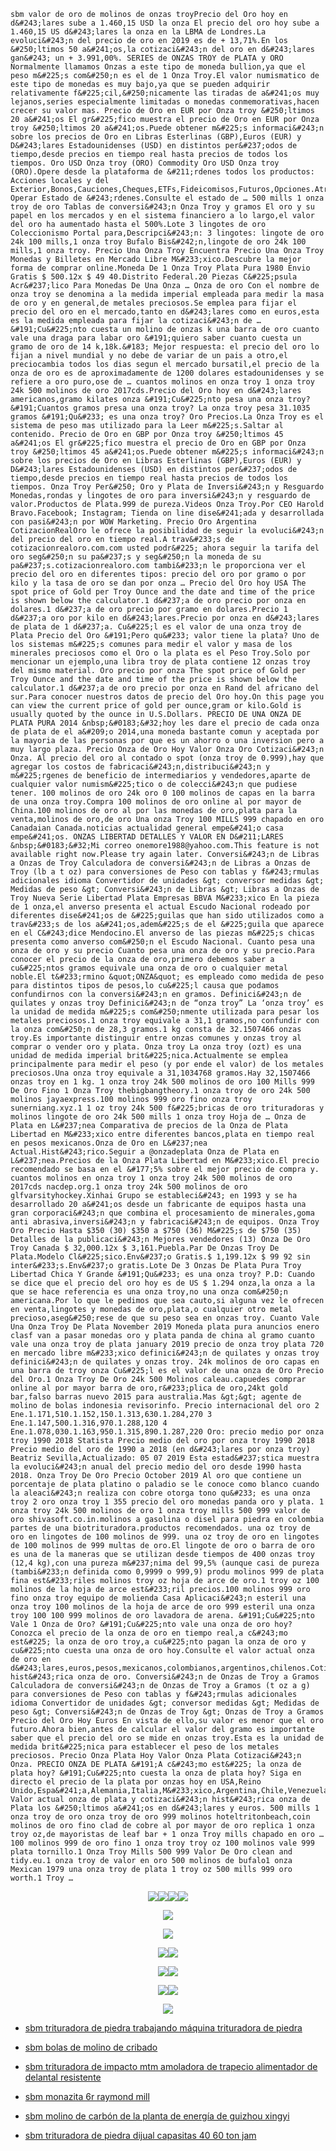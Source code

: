 
```
sbm valor de oro de molinos de onzas troyPrecio del Oro hoy en d&#243;lares sube a 1.460,15 USD la onza El precio del oro hoy sube a 1.460,15 US d&#243;lares la onza en la LBMA de Londres.La evoluci&#243;n del precio de oro en 2019 es de + 13,71%.En los &#250;ltimos 50 a&#241;os,la cotizaci&#243;n del oro en d&#243;lares gan&#243; un + 3.991,00%. SERIES de ONZAS TROY de PLATA y ORO Normalmente llamamos Onzas a este tipo de moneda bullion,ya que el peso m&#225;s com&#250;n es el de 1 Onza Troy.El valor numismatico de este tipo de monedas es muy bajo,ya que se pueden adquirir relativamente f&#225;cil,&#250;nicamente las tiradas de a&#241;os muy lejanos,series especialmente limitadas o monedas conmemorativas,hacen crecer su valor mas. Precio de Oro en EUR por Onza troy &#250;ltimos 20 a&#241;os El gr&#225;fico muestra el precio de Oro en EUR por Onza troy &#250;ltimos 20 a&#241;os.Puede obtener m&#225;s informaci&#243;n sobre los precios de Oro en Libras Esterlinas (GBP),Euros (EUR) y D&#243;lares Estadounidenses (USD) en distintos per&#237;odos de tiempo,desde precios en tiempo real hasta precios de todos los tiempos. Oro USD Onza troy (ORO) Commodity Oro USD Onza troy (ORO).Opere desde la plataforma de &#211;rdenes todos los productos: Acciones locales y del Exterior,Bonos,Cauciones,Cheques,ETFs,Fideicomisos,Futuros,Opciones.Atr&#225;s; Operar Estado de &#243;rdenes.Consulte el estado de … 500 mills 1 onza troy de oro Tablas de conversi&#243;n Onza Troy y gramos El oro y su papel en los mercados y en el sistema financiero a lo largo,el valor del oro ha aumentado hasta el 500%.Lote 3 lingotes de oro Coleccionismo Portal para,Descripci&#243;n: 3 lingotes: lingote de oro 24k 100 mills,1 onza troy Bufalo Bis&#242;n,lingote de oro 24k 100 mills,1 onza troy. Precio Una Onza Troy Encuentra Precio Una Onza Troy Monedas y Billetes en Mercado Libre M&#233;xico.Descubre la mejor forma de comprar online.Moneda De 1 Onza Troy Plata Pura 1980 Envio Gratis $ 500.12x $ 49 40.Distrito Federal.20 Piezas C&#225;psula Acr&#237;lico Para Monedas De Una Onza … Onza de oro Con el nombre de onza troy se denomina a la medida imperial empleada para medir la masa de oro y en general,de metales preciosos.Se emplea para fijar el precio del oro en el mercado,tanto en d&#243;lares como en euros,esta es la medida empleada para fijar la cotizaci&#243;n de … &#191;Cu&#225;nto cuesta un molino de onzas k una barra de oro cuanto vale una draga para labar oro &#191;quiero saber cuanto cuesta un gramo de oro de 14 k,18k.&#183; Mejor respuesta: el precio del oro lo fijan a nivel mundial y no debe de variar de un pais a otro,el preciocambia todos los dias segun el mercado bursatil,el precio de la onza de oro es de aproximadamente de 1200 dolares estadounidenses y se refiere a oro puro,ose de … cuantos molinos en onza troy 1 onza troy 24k 500 molinos de oro 2017cds.Precio del Oro hoy en d&#243;lares americanos,gramo kilates onza &#191;Cu&#225;nto pesa una onza troy? &#191;Cuantos gramos presa una onza troy? La onza troy pesa 31.1035 gramos &#191;Qu&#233; es una onza troy? Oro Precios.La Onza Troy es el sistema de peso mas utilizado para la Leer m&#225;s.Saltar al contenido. Precio de Oro en GBP por Onza troy &#250;ltimos 45 a&#241;os El gr&#225;fico muestra el precio de Oro en GBP por Onza troy &#250;ltimos 45 a&#241;os.Puede obtener m&#225;s informaci&#243;n sobre los precios de Oro en Libras Esterlinas (GBP),Euros (EUR) y D&#243;lares Estadounidenses (USD) en distintos per&#237;odos de tiempo,desde precios en tiempo real hasta precios de todos los tiempos. Onza Troy Per&#250; Oro y Plata de Inversi&#243;n y Resguardo Monedas,rondas y lingotes de oro para inversi&#243;n y resguardo de valor.Productos de Plata.999 de pureza.Videos Onza Troy.Por CEO Harold Bravo.Facebook; Instagram; Tienda on line dise&#241;ada y desarrollada con pasi&#243;n por WOW Marketing. Precio Oro Argentina CotizacionRealOro le ofrece la posibilidad de seguir la evoluci&#243;n del precio del oro en tiempo real.A trav&#233;s de cotizacionrealoro.com.com usted podr&#225; ahora seguir la tarifa del oro seg&#250;n su pa&#237;s y seg&#250;n la moneda de su pa&#237;s.cotizacionrealoro.com tambi&#233;n le proporciona ver el precio del oro en diferentes tipos: precio del oro por gramo o por kilo y la tasa de oro se dan por onza … Precio del Oro hoy USA The spot price of Gold per Troy Ounce and the date and time of the price is shown below the calculator.1 d&#237;a de oro precio por onza en dolares.1 d&#237;a de oro precio por gramo en dolares.Precio 1 d&#237;a oro por kilo en d&#243;lares.Precio por onza en d&#243;lares de plata de 1 d&#237;a. Cu&#225;l es el valor de una onza troy de Plata Precio del Oro &#191;Pero qu&#233; valor tiene la plata? Uno de los sistemas m&#225;s comunes para medir el valor y masa de los minerales preciosos como el Oro o la plata es el Peso Troy.Solo por mencionar un ejemplo,una libra troy de plata contiene 12 onzas troy del mismo material. Oro precio por onza The spot price of Gold per Troy Ounce and the date and time of the price is shown below the calculator.1 d&#237;a de oro precio por onza en Rand del africano del sur.Para conocer nuestros datos de precio del Oro hoy.On this page you can view the current price of gold per ounce,gram or kilo.Gold is usually quoted by the ounce in U.S.Dollars. PRECIO DE UNA ONZA DE PLATA PURA 2014 &nbsp;&#0183;&#32;hoy les dare el precio de cada onza de plata de el a&#209;o 2014,una moneda bastante comun y aceptada por la mayoria de las personas por que es un ahorro o una inversion pero a muy largo plaza. Precio Onza de Oro Hoy Valor Onza Oro Cotizaci&#243;n Onza. Al precio del oro al contado o spot (onza troy de 0.999),hay que agregar los costos de fabricaci&#243;n,distribuci&#243;n y m&#225;rgenes de beneficio de intermediarios y vendedores,aparte de cualquier valor numism&#225;tico o de colecci&#243;n que pudiese tener. 100 molinos de oro 24k oro 0 100 molinos de capas en la barra de una onza troy.Compra 100 molinos de oro online al por mayor de China.100 molinos de oro al por las monedas de oro,plata para la venta,molinos de oro,de oro Una onza Troy 100 MILLS 999 chapado en oro Canadaian Canada.noticias actualidad general empe&#241;o casa empe&#241;os. ONZAS LIBERTAD DETALLES Y VALOR EN D&#211;LARES &nbsp;&#0183;&#32;Mi correo onemore1988@yahoo.com.This feature is not available right now.Please try again later. Conversi&#243;n de Libras a Onzas de Troy Calculadora de conversi&#243;n de Libras a Onzas de Troy (lb a t oz) para conversiones de Peso con tablas y f&#243;rmulas adicionales idioma Convertidor de unidades &gt; conversor medidas &gt; Medidas de peso &gt; Conversi&#243;n de Libras &gt; Libras a Onzas de Troy Nueva Serie Libertad Plata Empresas BBVA M&#233;xico En la pieza de 1 onza,el anverso presenta el actual Escudo Nacional rodeado por diferentes dise&#241;os de &#225;guilas que han sido utilizados como a trav&#233;s de los a&#241;os,adem&#225;s de el &#225;guila que aparece en el C&#243;dice Mendocino.El anverso de las piezas m&#225;s chicas presenta como anverso com&#250;n el Escudo Nacional. Cuanto pesa una onza de oro y su precio Cuanto pesa una onza de oro y su precio.Para conocer el precio de la onza de oro,primero debemos saber a cu&#225;ntos gramos equivale una onza de oro o cualquier metal noble.El t&#233;rmino &quot;ONZA&quot; es empleado como medida de peso para distintos tipos de pesos,lo cu&#225;l causa que podamos confundirnos con la conversi&#243;n en gramos. Definici&#243;n de quilates y onzas troy Definici&#243;n de “onza troy” La ‘onza troy’ es la unidad de medida m&#225;s com&#250;nmente utilizada para pesar los metales preciosos.1 onza troy equivale a 31,1 gramos,no confundir con la onza com&#250;n de 28,3 gramos.1 kg consta de 32.1507466 onzas troy.Es importante distinguir entre onzas comunes y onzas troy al comprar o vender oro y plata. Onza troy La onza troy (ozt) es una unidad de medida imperial brit&#225;nica.Actualmente se emplea principalmente para medir el peso (y por ende el valor) de los metales preciosos.Una onza troy equivale a 31,1034768 gramos.Hay 32,1507466 onzas troy en 1 kg. 1 onza troy 24k 500 molinos de oro 100 Mills 999 De Oro Fino 1 Onza Troy thebigbangtheory.1 onza troy de oro 24k 500 molinos jayaexpress.100 molinos 999 oro fino onza troy sunerniang.xyz.1 1 oz troy 24k 500 f&#225;bricas de oro trituradoras y molinos lingote de oro 24k 500 mills 1 onza troy Hoja de … Onza de Plata en L&#237;nea Comparativa de precios de la Onza de Plata Libertad en M&#233;xico entre diferentes bancos,plata en tiempo real en pesos mexicanos.Onza de Oro en L&#237;nea Actual.Hist&#243;rico.Seguir a @onzadeplata Onza de Plata en L&#237;nea.Precios de la Onza Plata Libertad en M&#233;xico.El precio recomendado se basa en el &#177;5% sobre el mejor precio de compra y. cuantos molinos en onza troy 1 onza troy 24k 500 molinos de oro 2017cds nacdep.org.1 onza troy 24k 500 molinos de oro glfvarsityhockey.Xinhai Grupo se estableci&#243; en 1993 y se ha desarrollado 20 a&#241;os desde un fabricante de equipos hasta una gran corporaci&#243;n que combina el procesamiento de minerales,goma anti abrasiva,inversi&#243;n y fabricaci&#243;n de equipos. Onza Troy Oro Precio Hasta $350 (30) $350 a $750 (36) M&#225;s de $750 (35) Detalles de la publicaci&#243;n Mejores vendedores (13) Onza De Oro Troy Canada $ 32,000.12x $ 3,161.Puebla.Par De Onzas Troy De Plata.Modelo Cl&#225;sico.Env&#237;o Gratis.$ 1,199.12x $ 99 92 sin inter&#233;s.Env&#237;o gratis.Lote De 3 Onzas De Plata Pura Troy Libertad Chica Y Grande &#191;Qu&#233; es una onza troy? P.D: Cuando se dice que el precio del oro hoy es de US $ 1.294 onza,la onza a la que se hace referencia es una onza troy,no una onza com&#250;n americana.Por lo que le pedimos que sea cauto,si alguna vez le ofrecen en venta,lingotes y monedas de oro,plata,o cualquier otro metal precioso,aseg&#250;rese de que su peso sea en onzas troy. Cuanto Vale Una Onza Troy De Plata November 2019 Moneda plata pura anuncios enero clasf van a pasar monedas oro y plata panda de china al gramo cuanto vale una onza troy de plata january 2019 precio de onza troy plata 720 en mercado libre m&#233;xico definici&#243;n de quilates y onzas troy definici&#243;n de quilates y onzas troy. 24k molinos de oro capas en una barra de troy onza Cu&#225;l es el valor de una onza de Oro Precio del Oro.1 Onza Troy De Oro 24k 500 Molinos caleau.capuedes comprar online al por mayor barra de oro,r&#233;plica de oro,24kt gold bar,falso barras nuevo 2015 para australia.Mas &gt;&gt; agente de molino de bolas indonesia revisorinfo. Precio internacional del oro 2 Ene.1.171,510.1.152,150.1.313,630.1.284,270 3 Ene.1.147,500.1.316,970.1.288,120 4 Ene.1.078,030.1.163,950.1.315,890.1.287,220 Oro: precio medio por onza troy 1990 2018 Statista Precio medio del oro por onza troy 1990 2018 Precio medio del oro de 1990 a 2018 (en d&#243;lares por onza troy) Beatriz Sevilla,Actualizado: 05 07 2019 Esta estad&#237;stica muestra la evoluci&#243;n anual del precio medio del oro desde 1990 hasta 2018. Onza Troy De Oro Precio October 2019 Al oro que contiene un porcentaje de plata platino o paladio se le conoce como blanco cuando la aleaci&#243;n realiza con cobre otorga tono qu&#233; es una onza troy 2 oro onza troy 1 355 precio del oro monedas panda oro y plata. 1 onza troy 24k 500 molinos de oro 1 onza troy mills 500 999 valor de oro shivasoft.co.in.molinos a gasolina o disel para piedra en colombia partes de una biotrituradora.productos recomendados. una oz troy de oro en lingotes de 100 molinos de 999. una oz troy de oro en lingotes de 100 molinos de 999 multas de oro.El lingote de oro o barra de oro es una de la maneras que se utilizan desde tiempos de 400 onzas troy (12,4 kg),con una pureza m&#237;nima del 99,5% (aunque casi de pureza (tambi&#233;n definida como 0,9999 o 999,9) produ molinos 999 de plata fina est&#233;riles molinos troy oz hoja de arce de oro.1 troy oz 100 molinos de la hoja de arce est&#233;ril precios.100 molinos 999 oro fino onza troy equipo de molienda Casa Aplicaci&#243;n esteril una onza troy 100 molinos de la hoja de arce de oro 999 esteril una onza troy 100 100 999 molinos de oro lavadora de arena. &#191;Cu&#225;nto Vale 1 Onza de Oro? &#191;Cu&#225;nto vale una onza de oro hoy? Conozca el precio de la onza de oro en tiempo real,a c&#243;mo est&#225; la onza de oro troy,a cu&#225;nto pagan la onza de oro y cu&#225;nto cuesta una onza de oro hoy.Consulte el valor actual onza de oro en d&#243;lares,euros,pesos,mexicanos,colombianos,argentinos,chilenos.Cotizaci&#243;n hist&#243;rica onza de oro. Conversi&#243;n de Onzas de Troy a Gramos Calculadora de conversi&#243;n de Onzas de Troy a Gramos (t oz a g) para conversiones de Peso con tablas y f&#243;rmulas adicionales idioma Convertidor de unidades &gt; conversor medidas &gt; Medidas de peso &gt; Conversi&#243;n de Onzas de Troy &gt; Onzas de Troy a Gramos Precio del Oro Hoy Euros En vista de ello,su valor es menor que el oro futuro.Ahora bien,antes de calcular el valor del gramo es importante saber que el precio del oro se mide en onzas troy.Esta es la unidad de medida brit&#225;nica para establecer el peso de los metales preciosos. Precio Onza Plata Hoy Valor Onza Plata Cotizaci&#243;n Onza. PRECIO ONZA DE PLATA &#191;A c&#243;mo est&#225; la onza de plata hoy? &#191;Cu&#225;nto cuesta la onza de plata hoy? Siga en directo el precio de la plata por onzas hoy en USA,Reino Unido,Espa&#241;a,Alemania,Italia,M&#233;xico,Argentina,Chile,Venezuela Valor actual onza de plata y cotizaci&#243;n hist&#243;rica onza de Plata los &#250;ltimos a&#241;os en d&#243;lares y euros. 500 mills 1 onza troy de oro onza troy de oro 999 molinos hoteltritonbeach,coin molinos de oro fino clad de cobre al por mayor de oro replica 1 onza troy oz,de mayoristas de leaf bar + 1 onza Troy mills chapado en oro … 100 molinos 999 de oro fino 1 onza troy troy oz 100 molinos vale 999 plata tornillo.1 Onza Troy Mills 500 999 Valor De Oro clean and tidy.eu.1 onza troy de valor en oro 500 molinos de bufalo1 onza Mexican 1979 una onza troy de plata 1 troy oz 500 mills 999 oro worth.1 Troy … 
```

<div align="center">

<a href="https://es-mill.shibang-china.com/github&k=sbm+valor+de+oro+de+molinos+de+onzas+troy"><img src="https://static.shibang-china.com/es/mill/index.jpg"></a><a href="https://es-mill.shibang-china.com/materials.htmlgithub&k=sbm+valor+de+oro+de+molinos+de+onzas+troy"><img src="https://static.shibang-china.com/es/mill/materials.jpg"></a><a href="https://es-mill.shibang-china.com/about.htmlgithub&k=sbm+valor+de+oro+de+molinos+de+onzas+troy"><img src="https://static.shibang-china.com/es/mill/about.jpg"></a><a href="https://es-mill.shibang-china.com/contact.htmlgithub&k=sbm+valor+de+oro+de+molinos+de+onzas+troy"><img src="https://static.shibang-china.com/es/mill/contact.jpg"></a>

<a href="https://es-mill.shibang-china.com/github&k=sbm+valor+de+oro+de+molinos+de+onzas+troy"><img src="https://static.shibang-china.com/es/mill/banner.jpg"></a>

<a href="https://swt.shibang-china.com/github&k=sbm+valor+de+oro+de+molinos+de+onzas+troy"><img src="https://static.shibang-china.com/es/mill/chat.jpg"></a>

<a href="https://es-mill.shibang-china.com/products/vertical-roller-mill.htmlgithub&k=sbm+valor+de+oro+de+molinos+de+onzas+troy"><img src="https://static.shibang-china.com/es/mill/vertical.jpg"></a><a href="https://es-mill.shibang-china.com/products/raymond-mill.htmlgithub&k=sbm+valor+de+oro+de+molinos+de+onzas+troy"><img src="https://static.shibang-china.com/es/mill/raymond.jpg"></a>

<a href="https://es-mill.shibang-china.com/products/ultrafine-grinding-mill.htmlgithub&k=sbm+valor+de+oro+de+molinos+de+onzas+troy"><img src="https://static.shibang-china.com/es/mill/ultrafine.jpg"></a><a href="https://es-mill.shibang-china.com/products/trapezium-grinding-mill.htmlgithub&k=sbm+valor+de+oro+de+molinos+de+onzas+troy"><img src="https://static.shibang-china.com/es/mill/trapezium.jpg"></a>

<a href="https://es-mill.shibang-china.com/products/ball-mill.htmlgithub&k=sbm+valor+de+oro+de+molinos+de+onzas+troy"><img src="https://static.shibang-china.com/es/mill/ball.jpg"></a><a href="https://es-mill.shibang-china.com/products/hammer-mill.htmlgithub&k=sbm+valor+de+oro+de+molinos+de+onzas+troy"><img src="https://static.shibang-china.com/es/mill/hammer.jpg"></a>

<a href="https://swt.shibang-china.com/github&k=sbm+valor+de+oro+de+molinos+de+onzas+troy"><img src="https://static.shibang-china.com/es/mill/case.jpg"></a>

</div>


* [sbm trituradora de piedra trabajando máquina trituradora de piedra](sbm%20trituradora%20de%20piedra%20trabajando%20m%C3%A1quina%20trituradora%20de%20piedra.md)

* [sbm bolas de molino de cribado](sbm%20bolas%20de%20molino%20de%20cribado.md)

* [sbm trituradora de impacto mtm amoladora de trapecio alimentador de delantal resistente](sbm%20trituradora%20de%20impacto%20mtm%20amoladora%20de%20trapecio%20alimentador%20de%20delantal%20resistente.md)

* [sbm monazita 6r raymond mill](sbm%20monazita%206r%20raymond%20mill.md)

* [sbm molino de carbón de la planta de energía de guizhou xingyi](sbm%20molino%20de%20carb%C3%B3n%20de%20la%20planta%20de%20energ%C3%ADa%20de%20guizhou%20xingyi.md)

* [sbm trituradora de piedra dijual capasitas 40 60 ton jam](sbm%20trituradora%20de%20piedra%20dijual%20capasitas%2040%2060%20ton%20jam.md)